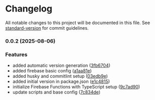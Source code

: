 # Changelog

All notable changes to this project will be documented in this file. See [standard-version](https://github.com/conventional-changelog/standard-version) for commit guidelines.

### 0.0.2 (2025-08-06)


### Features

* added automatic version generation ([3fb6704](https://github.com/soycanero/soycanero-backend/commit/3fb670423d5ce183a0fd74e3773688a3004e4ccf))
* added firebase basic config ([a1aa81e](https://github.com/soycanero/soycanero-backend/commit/a1aa81e3a60f7e8e520a1e82cf1ebd36847f4f22))
* added husky and commitlint setup ([03edb9e](https://github.com/soycanero/soycanero-backend/commit/03edb9e22540f4d2dae0c85892b39bf6965be275))
* added initial version in package.json ([e1c4815](https://github.com/soycanero/soycanero-backend/commit/e1c48158d2971c1d5ae37807ac1dc945735e6e13))
* initialize Firebase Functions with TypeScript setup ([9c7ad90](https://github.com/soycanero/soycanero-backend/commit/9c7ad907cf439893658f338e35d6994dd86652d3))
* update scripts and base config ([7c834de](https://github.com/soycanero/soycanero-backend/commit/7c834deec734a0f3b868b709b1f54776514df127))
